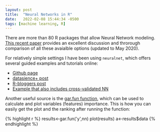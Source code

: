 ```yaml
---
layout: post
title:  "Neural Networks in R"
date:   2022-02-08 15:44:34 -0500
tags: [machine learning, R]
---
```


There are more than 80 R packages that allow Neural Network modeling. [This recent paper](https://www.inmodelia.com/exemples/2021-0103-RJournal-SM-AV-CD-PK-JN.pdf) provides an excellent discussion and throrough comparison of all these avaialble options (updated to May 2020).

For relatively simple settings I have been using `neuralnet`, which offers several guided examples and tutorials online:
- [Github page](https://github.com/bips-hb/neuralnet)
- [datasience+ post](https://datascienceplus.com/neuralnet-train-and-test-neural-networks-using-r/)
- [R-bloggers post](https://www.r-bloggers.com/2015/09/fitting-a-neural-network-in-r-neuralnet-package/)
- [Example that also includes cross-validated NN](https://www.analyticsvidhya.com/blog/2017/09/creating-visualizing-neural-network-in-r/)

Another useful source is the [gar.fun function](https://www.r-bloggers.com/2013/08/variable-importance-in-neural-networks/), which can be used to calculate and plot variables (features) importance. This is how you can easily get the plot and the ranking after running the function:

{% highlight r %}
results<-gar.fun('y',nn)
plot(results)
a<-results$data
{% endhighlight %}

